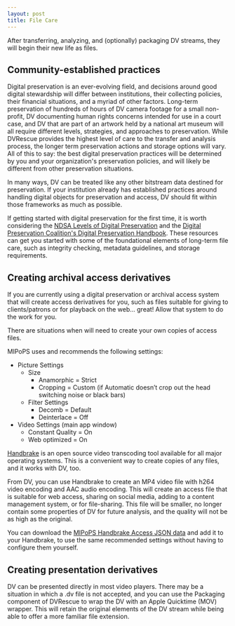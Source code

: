 ```yaml
---
layout: post
title: File Care
---
```


After transferring, analyzing, and (optionally) packaging DV streams, they will begin their new life as files. 

## Community-established practices

Digital preservation is an ever-evolving field, and decisions around good digital stewardship will differ between institutions, their collecting policies, their financial situations, and a myriad of other factors. Long-term preservation of hundreds of hours of DV camera footage for a small non-profit, DV documenting human rights concerns intended for use in a court case, and DV that are part of an artwork held by a national art museum will all require different levels, strategies, and approaches to preservation. While DVRescue provides the highest level of care to the transfer and analysis process, the longer term preservation actions and storage options will vary. All of this to say: the best digital preservation practices will be determined by you and your organization's preservation policies, and will likely be different from other preservation situations.

In many ways, DV can be treated like any other bitstream data destined for preservation. If your institution already has established practices around handling digital objects for preservation and access, DV should fit within those frameworks as much as possible.

If getting started with digital preservation for the first time, it is worth considering the [NDSA Levels of Digital Preservation](https://ndsa.org/publications/levels-of-digital-preservation/) and the [Digital Preservation Coalition's Digital Preservation Handbook](https://www.dpconline.org/handbook). These resources can get you started with some of the foundational elements of long-term file care, such as integrity checking, metadata guidelines, and storage requirements.

## Creating archival access derivatives

If you are currently using a digital preservation or archival access system that will create access derivatives for you, such as files suitable for giving to clients/patrons or for playback on the web... great! Allow that system to do the work for you.

There are situations when will need to create your own copies of access files.

MIPoPS uses and recommends the following settings:  

- Picture Settings
	- Size
		- Anamorphic = Strict
		- Cropping = Custom (if Automatic doesn’t crop out the head switching noise or black bars)
	- Filter Settings
		- Decomb = Default
		- Deinterlace = Off
- Video Settings (main app window)
	- Constant Quality = On
	- Web optimized = On

[Handbrake](https://handbrake.fr/) is an open source video transcoding tool available for all major operating systems. This is a convenient way to create copies of any files, and it works with DV, too.

From DV, you can use Handbrake to create an MP4 video file with h264 video encoding and AAC audio encoding. This will create an access file that is suitable for web access, sharing on social media, adding to a content management system, or for file-sharing. This file will be smaller, no longer contain some properties of DV for future analysis, and the quality will not be as high as the original.

You can download the [MIPoPS Handbrake Access JSON data]([url](https://drive.google.com/drive/folders/18kbxD_IDK_AGuE9eFOmH9Fu3EqITTKS1?usp=sharing)) and add it to your Handbrake, to use the same recommended settings without having to configure them yourself.

## Creating presentation derivatives

DV can be presented directly in most video players. There may be a situation in which a .dv file is not accepted, and you can use the Packaging component of DVRescue to wrap the DV with an Apple Quicktime (MOV) wrapper. This will retain the original elements of the DV stream while being able to offer a more familiar file extension.

